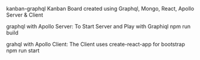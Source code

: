 kanban-graphql
Kanban Board created using Graphql, Mongo, React, Apollo Server & Client

graphql with Apollo Server:
To Start Server and Play with Graphiql
npm run build

grahql with Apollo Client:
The Client uses create-react-app for bootstrap
npm run start
